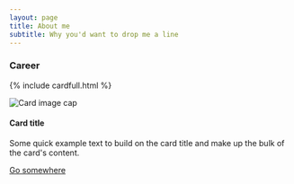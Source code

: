 ```yaml
---
layout: page
title: About me
subtitle: Why you'd want to drop me a line
---
```

### Career

{% include cardfull.html %}

<div class="card">
  <img class="card-img-top" src="http://www.atgp.net/images/logp_footer_2.png" alt="Card image cap">
  <div class="card-block">
    <h4 class="card-title">Card title</h4>
    <p class="card-text">Some quick example text to build on the card title and make up the bulk of the card's content.</p>
    <a href="#" class="btn btn-primary">Go somewhere</a>
  </div>
</div>
